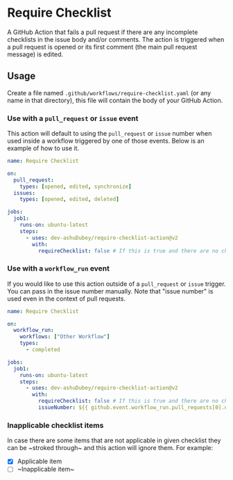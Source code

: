 # Require Checklist

A GitHub Action that fails a pull request if there are any incomplete checklists in the issue body and/or comments. The action is triggered when a pull request is opened or its first comment (the main pull request message) is edited.

## Usage

Create a file named `.github/workflows/require-checklist.yaml` (or any name in that directory), this file will contain the body of your GitHub Action.

### Use with a `pull_request` or `issue` event

This action will default to using the `pull_request` or `issue` number when used inside a workflow triggered by one of those events. Below is an example of how to use it.

```yaml
name: Require Checklist

on:
  pull_request:
    types: [opened, edited, synchronize]
  issues:
    types: [opened, edited, deleted]

jobs:
  job1:
    runs-on: ubuntu-latest
    steps:
      - uses: dev-ashuDubey/require-checklist-action@v2
        with:
          requireChecklist: false # If this is true and there are no checklists detected, the action will fail
```

### Use with a `workflow_run` event

If you would like to use this action outside of a `pull_request` or `issue` trigger. You can pass in the issue number manually. Note that "issue number" is used even in the context of pull requests.

```yaml
name: Require Checklist

on:
  workflow_run:
    workflows: ["Other Workflow"]
    types:
      - completed

jobs:
  job1:
    runs-on: ubuntu-latest
    steps:
      - uses: dev-ashuDubey/require-checklist-action@v2
        with:
          requireChecklist: false # If this is true and there are no checklists detected, the action will fail
          issueNumber: ${{ github.event.workflow_run.pull_requests[0].number }}
```

### Inapplicable checklist items

In case there are some items that are not applicable in given checklist they can be ~stroked through~ and this action will ignore them. For example:

- [X] Applicable item
- [ ] ~Inapplicable item~
